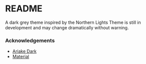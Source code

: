 # README
A dark grey theme inspired by the Northern Lights Theme is still in development and may change dramatically without warning.

### Acknowledgements
* [Ariake Dark](https://marketplace.visualstudio.com/items?itemName=wart.ariake-dark)
* [Material](https://marketplace.visualstudio.com/items?itemName=Equinusocio.vsc-material-theme)